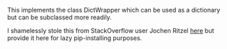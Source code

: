 This implements the class DictWrapper which can be used as a dictionary but can be subclassed more readily.
     
I shamelessly stole this from StackOverflow user Jochen Ritzel [here](https://stackoverflow.com/a/3387975) but provide
it here for lazy pip-installing purposes.
